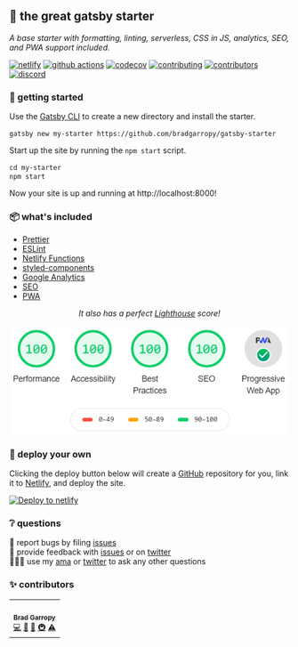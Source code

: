 ## 🥂 the great gatsby starter

_A base starter with formatting, linting, serverless, CSS in JS, analytics, SEO, and PWA support included._

[![netlify][netlify-badge]][netlify]
[![github actions][github-actions-badge]][github-actions]
[![codecov][codecov-badge]][codecov]
[![contributing][contributing-badge]][contributing]
[![contributors][contributors-badge]][contributors]
[![discord][discord-badge]][discord]

### 🔰 getting started

Use the [Gatsby CLI][gatsby-cli] to create a new directory and install the starter.

```shell
gatsby new my-starter https://github.com/bradgarropy/gatsby-starter
```

Start up the site by running the `npm start` script.

```shell
cd my-starter
npm start
```

Now your site is up and running at http://localhost:8000!

### 📦 what's included

-   [Prettier][prettier]
-   [ESLint][eslint]
-   [Netlify Functions][netlify-functions]
-   [styled-components][styled-components]
-   [Google Analytics][analytics]
-   [SEO][seo]
-   [PWA][pwa]

<div align="center">
    <p><em>It also has a perfect <a href="https://developers.google.com/web/tools/lighthouse">Lighthouse</a> score!</em></p>
    <img alt="Lighthouse Score" src="static/lighthouse.png"/>
</div>

### 🚀 deploy your own

Clicking the deploy button below will create a [GitHub][github] repository for you, link it to [Netlify][netlify], and deploy the site.

[![Deploy to netlify][deploy-button]][deploy]

### ❔ questions

🐛 report bugs by filing [issues][issues]  
📢 provide feedback with [issues][issues] or on [twitter][twitter]  
🙋🏼‍♂️ use my [ama][ama] or [twitter][twitter] to ask any other questions

### ✨ contributors

<!-- ALL-CONTRIBUTORS-LIST:START - Do not remove or modify this section -->
<!-- prettier-ignore-start -->
<!-- markdownlint-disable -->
<table>
  <tr>
    <td align="center"><a href="https://bradgarropy.com"><img src="https://avatars.githubusercontent.com/u/11336745?v=4?s=100" width="100px;" alt=""/><br /><sub><b>Brad Garropy</b></sub></a><br /><a href="https://github.com/bradgarropy/gatsby-starter/commits?author=bradgarropy" title="Code">💻</a> <a href="#design-bradgarropy" title="Design">🎨</a> <a href="https://github.com/bradgarropy/gatsby-starter/commits?author=bradgarropy" title="Documentation">📖</a> <a href="#infra-bradgarropy" title="Infrastructure (Hosting, Build-Tools, etc)">🚇</a> <a href="https://github.com/bradgarropy/gatsby-starter/commits?author=bradgarropy" title="Tests">⚠️</a></td>
  </tr>
</table>

<!-- markdownlint-restore -->
<!-- prettier-ignore-end -->

<!-- ALL-CONTRIBUTORS-LIST:END -->

[netlify]: https://app.netlify.com/sites/the-great-gatsby-starter/deploys
[netlify-badge]: https://img.shields.io/netlify/2562ae85-75a6-4cb8-bd88-306aeeef816e?style=flat-square
[github-actions]: https://github.com/bradgarropy/gatsby-starter/actions
[github-actions-badge]: https://img.shields.io/github/workflow/status/bradgarropy/gatsby-starter/%F0%9F%A7%AA%20test?style=flat-square
[codecov]: https://app.codecov.io/gh/bradgarropy/gatsby-starter
[codecov-badge]: https://img.shields.io/codecov/c/github/bradgarropy/gatsby-starter?style=flat-square
[contributing]: https://github.com/bradgarropy/gatsby-starter/blob/master/contributing.md
[contributing-badge]: https://img.shields.io/badge/PRs-welcome-success?style=flat-square
[contributors]: #-contributors
[contributors-badge]: https://img.shields.io/github/all-contributors/bradgarropy/gatsby-starter?style=flat-square
[discord]: https://bradgarropy.com/discord
[discord-badge]: https://img.shields.io/discord/748196643140010015?style=flat-square\

<!--  -->

[gatsby-cli]: https://www.npmjs.com/package/gatsby-cli
[prettier]: https://prettier.io
[eslint]: https://eslint.org
[netlify-functions]: https://www.netlify.com/products/functions
[styled-components]: https://styled-components.com
[analytics]: https://analytics.google.com
[seo]: https://www.npmjs.com/package/@bradgarropy/gatsby-plugin-seo
[pwa]: https://www.npmjs.com/package/gatsby-plugin-manifest
[github]: https://github.com
[netlify]: https://netlify.com
[deploy-button]: https://www.netlify.com/img/deploy/button.svg
[deploy]: https://app.netlify.com/start/deploy?repository=https://github.com/bradgarropy/gatsby-starter
[issues]: https://github.com/bradgarropy/gatsby-starter/issues
[twitter]: https://twitter.com/bradgarropy
[ama]: https://bradgarropy.com/ama
